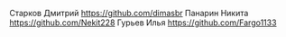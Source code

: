 Старков Дмитрий   https://github.com/dimasbr
Панарин Никита    https://github.com/Nekit228
Гурьев Илья       https://github.com/Fargo1133
